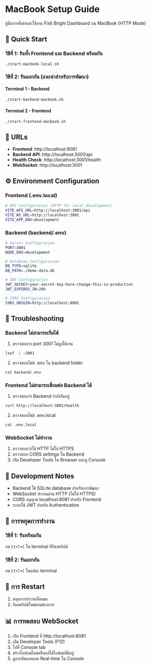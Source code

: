 # MacBook Setup Guide

คู่มือการตั้งค่าและใช้งาน FixIt Bright Dashboard บน MacBook (HTTP Mode)

## 🚀 Quick Start

### วิธีที่ 1: รันทั้ง Frontend และ Backend พร้อมกัน
```bash
./start-macbook-local.sh
```

### วิธีที่ 2: รันแยกกัน (แนะนำสำหรับการพัฒนา)

#### Terminal 1 - Backend
```bash
./start-backend-macbook.sh
```

#### Terminal 2 - Frontend
```bash
./start-frontend-macbook.sh
```

## 📁 URLs

- **Frontend**: http://localhost:8081
- **Backend API**: http://localhost:3001/api
- **Health Check**: http://localhost:3001/health
- **WebSocket**: http://localhost:3001

## ⚙️ Environment Configuration

### Frontend (.env.local)
```bash
# API Configuration (HTTP for local development)
VITE_API_URL=http://localhost:3001/api
VITE_WS_URL=http://localhost:3001
VITE_APP_ENV=development
```

### Backend (backend/.env)
```bash
# Server Configuration
PORT=3001
NODE_ENV=development

# Database Configuration
DB_TYPE=sqlite
DB_PATH=./demo-data.db

# JWT Configuration
JWT_SECRET=your-secret-key-here-change-this-in-production
JWT_EXPIRES_IN=24h

# CORS Configuration
CORS_ORIGIN=http://localhost:8081
```

## 🔧 Troubleshooting

### Backend ไม่สามารถเริ่มได้
1. ตรวจสอบว่า port 3001 ไม่ถูกใช้งาน
```bash
lsof -i :3001
```

2. ตรวจสอบไฟล์ .env ใน backend folder
```bash
cat backend/.env
```

### Frontend ไม่สามารถเชื่อมต่อ Backend ได้
1. ตรวจสอบว่า Backend กำลังรันอยู่
```bash
curl http://localhost:3001/health
```

2. ตรวจสอบไฟล์ .env.local
```bash
cat .env.local
```

### WebSocket ไม่ทำงาน
1. ตรวจสอบว่าใช้ HTTP ไม่ใช่ HTTPS
2. ตรวจสอบ CORS settings ใน Backend
3. เปิด Developer Tools ใน Browser และดู Console

## 📝 Development Notes

- Backend ใช้ SQLite database สำหรับการพัฒนา
- WebSocket ทำงานผ่าน HTTP (ไม่ใช่ HTTPS)
- CORS อนุญาต localhost:8081 สำหรับ Frontend
- ระบบใช้ JWT สำหรับ Authentication

## 🛑 การหยุดการทำงาน

### วิธีที่ 1: รันพร้อมกัน
กด `Ctrl+C` ใน terminal ที่รันสคริปต์

### วิธีที่ 2: รันแยกกัน
กด `Ctrl+C` ในแต่ละ terminal

## 🔄 การ Restart

1. หยุดการทำงานทั้งหมด
2. รันสคริปต์ใหม่ตามต้องการ

## 📊 การทดสอบ WebSocket

1. เปิด Frontend ที่ http://localhost:8081
2. เปิด Developer Tools (F12)
3. ไปที่ Console tab
4. สร้างใบซ่อมใหม่หรือแก้ไขใบซ่อมที่มีอยู่
5. ดูการอัพเดทแบบ Real-time ใน Console
